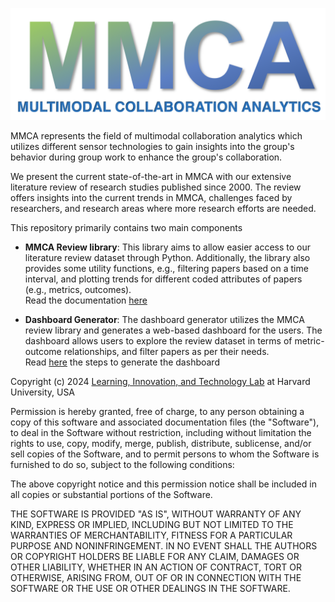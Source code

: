 ![](./logo.png)

MMCA represents the field of multimodal collaboration analytics which utilizes different sensor technologies to gain insights into the group's behavior during group work to enhance the group's collaboration.

We present the current state-of-the-art in MMCA with our extensive literature review of research studies published since 2000. The review offers insights into the current trends in MMCA, challenges faced by researchers, and research areas where more research efforts are needed. 

This repository primarily contains two main components

* **MMCA Review library**: This library aims to allow easier access to our literature review dataset through Python. Additionally, the library also provides some utility functions, e.g., filtering papers based on a time interval, and plotting trends for different coded attributes of papers (e.g., metrics, outcomes). <br/> Read the documentation [here](https://github.com/hgse-schneider/mmca-visualizations/blob/main/MMCA_library.md)

* **Dashboard Generator**: The dashboard generator utilizes the MMCA review library and generates a web-based dashboard for the users. The dashboard allows users to explore the review dataset in terms of metric-outcome relationships, and filter papers as per their needs. <br/> Read [here](https://github.com/hgse-schneider/mmca-visualizations/blob/main/Dashboard.md) the steps to generate the dashboard

Copyright (c) 2024 [Learning, Innovation, and Technology Lab](https://lit.gse.harvard.edu/) at Harvard University, USA

Permission is hereby granted, free of charge, to any person obtaining a copy
of this software and associated documentation files (the "Software"), to deal
in the Software without restriction, including without limitation the rights
to use, copy, modify, merge, publish, distribute, sublicense, and/or sell
copies of the Software, and to permit persons to whom the Software is
furnished to do so, subject to the following conditions:

The above copyright notice and this permission notice shall be included in all
copies or substantial portions of the Software.

THE SOFTWARE IS PROVIDED "AS IS", WITHOUT WARRANTY OF ANY KIND, EXPRESS OR
IMPLIED, INCLUDING BUT NOT LIMITED TO THE WARRANTIES OF MERCHANTABILITY,
FITNESS FOR A PARTICULAR PURPOSE AND NONINFRINGEMENT. IN NO EVENT SHALL THE
AUTHORS OR COPYRIGHT HOLDERS BE LIABLE FOR ANY CLAIM, DAMAGES OR OTHER
LIABILITY, WHETHER IN AN ACTION OF CONTRACT, TORT OR OTHERWISE, ARISING FROM,
OUT OF OR IN CONNECTION WITH THE SOFTWARE OR THE USE OR OTHER DEALINGS IN THE
SOFTWARE.
